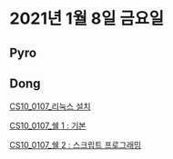 # 2021년 1월 8일 금요일

## Pyro



## Dong
[CS10_0107_리눅스 설치](CS10%2040faa2e514354ec8b9ea33b151b25fc2/CS10_0107_%E1%84%85%E1%85%B5%E1%84%82%E1%85%AE%E1%86%A8%E1%84%89%E1%85%B3%20%E1%84%89%E1%85%A5%E1%86%AF%E1%84%8E%E1%85%B5%20145be2deaaf74825a7edf469499ace1a.md)

[CS10_0107_쉘 1 : 기본](CS10%2040faa2e514354ec8b9ea33b151b25fc2/CS10_0107_%E1%84%89%E1%85%B0%E1%86%AF%201%20%E1%84%80%E1%85%B5%E1%84%87%E1%85%A9%E1%86%AB%20c6a23a41dacc4cedba51ce86d645745b.md)

[CS10_0107_쉘 2 : 스크립트 프로그래밍](CS10%2040faa2e514354ec8b9ea33b151b25fc2/CS10_0107_%E1%84%89%E1%85%B0%E1%86%AF%202%20%E1%84%89%E1%85%B3%E1%84%8F%E1%85%B3%E1%84%85%E1%85%B5%E1%86%B8%E1%84%90%E1%85%B3%20%E1%84%91%E1%85%B3%E1%84%85%E1%85%A9%E1%84%80%E1%85%B3%E1%84%85%E1%85%A2%E1%84%86%E1%85%B5%E1%86%BC%20aa9d30b6649a466886002c5b9cb8cf03.md)
